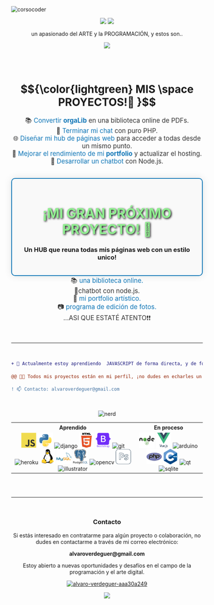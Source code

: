 <p align="left">
  <img src="https://komarev.com/ghpvc/?username=corsocoder&label=Profile%20views&color=0e75b6&style=flat" alt="corsocoder">
</p>


<p align="center">
  <img src="https://web.archive.org/web/20040409202342/http://www.geocities.com:80/artists_tzora/images/flowerbar.gif">
  <img src="https://github.com/CorsoCoder/CorsoCoder/assets/45120484/8a528e0f-41e5-451c-a3fd-74208973c4cd.gif">
</p>

<div id="PRESENTACION" align="center">
  <!--<img style="height:50px; width:auto;" src="https://github.com/CorsoCoder/CorsoCoder/assets/45120484/496dfc87-4d2e-4fc5-abd9-3c10c0682c7b" alt="Presentación">
  <br>
  <img style="height:50px; width:auto;" src="https://github.com/CorsoCoder/CorsoCoder/assets/45120484/1006c631-dc03-4368-93f3-1a871ae63db3" alt="Presentación">-->
  <p> un apasionado del ARTE y la PROGRAMACIÓN, y estos son.. </p>
</div>

<p align="center">
  <img src="https://web.archive.org/web/20040409202342/http://www.geocities.com:80/artists_tzora/images/flowerbar.gif">
</p>
<br>
<br>


# $${\color{lightgreen} MIS \space PROYECTOS!🎉 }$$


<div align="center">

<span style="font-size: 1.2em; color: #333;">
📚 <a href="https://github.com/CorsoCoder/orgaLib" style="color: #0e75b6; text-decoration: none;">Convertir <strong>orgaLib</strong></a> en una biblioteca online de PDFs.
</span>

<br>

<span style="font-size: 1.2em; color: #333;">
💬 <a href="https://lacripta.art" style="color: #0e75b6; text-decoration: none;">Terminar mi chat</a> con puro PHP.
</span>

<br>

<span style="font-size: 1.2em; color: #333;">
🌐 <a href="#" style="color: #0e75b6; text-decoration: none;">Diseñar mi hub de páginas web</a> para acceder a todas desde un mismo punto.
</span>

<br>

<span style="font-size: 1.2em; color: #333;">
🚀 <a href="https://lacripta.pythonanywhere.com/" style="color: #0e75b6; text-decoration: none;">Mejorar el rendimiento de mi  <strong>portfolio</strong></a> y actualizar el hosting.
</span>

<br>

<span style="font-size: 1.2em; color: #333;">
🤖 <a href="#" style="color: #0e75b6; text-decoration: none;">Desarrollar un chatbot</a> con Node.js.
</span>

</div>

<br>
<br>

<div align="center" style="padding: 20px; border: 2px solid #0e75b6; border-radius: 10px; box-shadow: 0px 0px 20px rgba(0, 0, 0, 0.1); background-color: #f9f9f9;">
  <h1 style="color: lightgreen; font-size: 2.5em; text-shadow: 2px 2px 5px #000;">
    ¡MI GRAN PRÓXIMO PROYECTO! 🚀
  </h1>
  <h3>Un HUB  que reuna todas mis páginas web con un estilo unico!</h3>
</div>


<div align="center">

<span style="font-size: 1.2em; color: #333;">
📚 <a href="https://github.com/CorsoCoder/orgaLib" style="color: #0e75b6; text-decoration: none;">una biblioteca online. </a>
</span>

<br>

<span style="font-size: 1.2em; color: #333;">
🤖chatbot con node.js.
</span>

<br>

<span style="font-size: 1.2em; color: #333;">
🎨 <a href="https://lacripta.pythonanywhere.com/" style="color: #0e75b6; text-decoration: none;">mi portfolio artístico. </a>
</span>

<br>

<span style="font-size: 1.2em; color: #333;">
📷 <a href="https://github.com/CorsoCoder/MODT" style="color: #0e75b6; text-decoration: none;">programa de edición de fotos. </a>
</span>

<br>

<span style="font-size: 1.2em; color: #333;">
    ...ASI QUE ESTATÉ ATENTO❗❗
</span>
</div>

<br>
<br>
<hr>
<br>


``` diff
+ 🌱 Actualmente estoy aprendiendo  JAVASCRIPT de forma directa, y de forma indirecta sigo masterizando mis conocimientos de Python y Django.

@@ 👨‍💻 Todos mis proyectos están en mi perfil, ¡no dudes en echarles un vistazo, puede que te sorprendan! @@

! 📫 Contacto: alvaroverdeguer@gmail.com
``` 

<br>
<br>

<div align="center">
  <img src="https://web.archive.org/web/20090727211214/http://www.geocities.com/francesconestela/bignerd.gif" alt="nerd" width="50px">
</div>


<div align="center">
  <table>
    <tr>
      <th>Aprendido</th>
      <th>En proceso</th>
    </tr>
    <tr>
      <td align="center">
        <img src="https://raw.githubusercontent.com/devicons/devicon/master/icons/javascript/javascript-original.svg" alt="javascript" width="40" height="40"/>
        <img src="https://raw.githubusercontent.com/devicons/devicon/master/icons/python/python-original.svg" alt="python" width="40" height="40"/>
        <img src="https://cdn.worldvectorlogo.com/logos/django.svg" alt="django" width="40" height="40"/>
        <img src="https://raw.githubusercontent.com/devicons/devicon/master/icons/html5/html5-original-wordmark.svg" alt="html5" width="40" height="40"/>
        <img src="https://raw.githubusercontent.com/devicons/devicon/master/icons/bootstrap/bootstrap-plain-wordmark.svg" alt="bootstrap" width="40" height="40"/>
        <img src="https://www.vectorlogo.zone/logos/git-scm/git-scm-icon.svg" alt="git" width="40" height="40"/>
        <img src="https://www.vectorlogo.zone/logos/heroku/heroku-icon.svg" alt="heroku" width="40" height="40"/>
        <img src="https://raw.githubusercontent.com/devicons/devicon/master/icons/linux/linux-original.svg" alt="linux" width="40" height="40"/>
        <img src="https://raw.githubusercontent.com/devicons/devicon/master/icons/mysql/mysql-original-wordmark.svg" alt="mysql" width="40" height="40"/>
        <img src="https://raw.githubusercontent.com/devicons/devicon/master/icons/postgresql/postgresql-original-wordmark.svg" alt="postgresql" width="40" height="40"/>
        <img src="https://www.vectorlogo.zone/logos/opencv/opencv-icon.svg" alt="opencv" width="40" height="40"/>
        <img src="https://raw.githubusercontent.com/devicons/devicon/master/icons/photoshop/photoshop-line.svg" alt="photoshop" width="40" height="40"/>
        <img src="https://www.vectorlogo.zone/logos/adobe_illustrator/adobe_illustrator-icon.svg" alt="illustrator" width="40" height="40"/>
      </td>
      <td align="center">
        <img src="https://raw.githubusercontent.com/devicons/devicon/master/icons/nodejs/nodejs-original-wordmark.svg" alt="nodejs" width="40" height="40"/>
        <img src="https://raw.githubusercontent.com/devicons/devicon/master/icons/vuejs/vuejs-original-wordmark.svg" alt="vuejs" width="40" height="40"/>
        <img src="https://cdn.worldvectorlogo.com/logos/arduino-1.svg" alt="arduino" width="40" height="40"/>
        <img src="https://raw.githubusercontent.com/devicons/devicon/master/icons/php/php-original.svg" alt="php" width="40" height="40"/>
        <img src="https://raw.githubusercontent.com/devicons/devicon/master/icons/cplusplus/cplusplus-original.svg" alt="cplusplus" width="40" height="40"/>
        <img src="https://upload.wikimedia.org/wikipedia/commons/0/0b/Qt_logo_2016.svg" alt="qt" width="40" height="40"/>
        <img src="https://www.vectorlogo.zone/logos/sqlite/sqlite-icon.svg" alt="sqlite" width="40" height="40"/>
      </td>
    </tr>
  </table>
</div>

<br>
<br>
<hr>
<br>

<div align="center">
  <h3>Contacto</h3>
  <p>Si estás interesado en contratarme para algún proyecto o colaboración, no dudes en contactarme a través de mi correo electrónico:</p>
  <p><strong>alvaroverdeguer@gmail.com</strong></p>
  <p>Estoy abierto a nuevas oportunidades y desafíos en el campo de la programación y el arte digital.</p>
  <p align="center">
    <a href="https://linkedin.com/in/alvaro-verdeguer-aaa30a249" target="blank">
      <img src="https://raw.githubusercontent.com/rahuldkjain/github-profile-readme-generator/master/src/images/icons/Social/linked-in-alt.svg" alt="alvaro-verdeguer-aaa30a249" height="30" width="40" />
    </a>
  </p>
</div>

<p align="center">
  <img src="https://web.archive.org/web/20040409202342/http://www.geocities.com:80/artists_tzora/images/flowerbar.gif">
</p>
